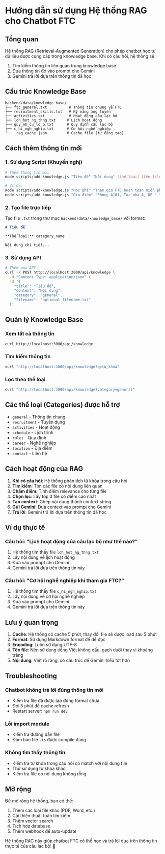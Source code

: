 # Hướng dẫn sử dụng Hệ thống RAG cho Chatbot FTC

## Tổng quan

Hệ thống RAG (Retrieval-Augmented Generation) cho phép chatbot học từ dữ liệu được cung cấp trong knowledge base. Khi có câu hỏi, hệ thống sẽ:
1. Tìm kiếm thông tin liên quan trong knowledge base
2. Đưa thông tin đó vào prompt cho Gemini
3. Gemini trả lời dựa trên thông tin đã học

## Cấu trúc Knowledge Base

```
backend/data/knowledge_base/
├── ftc_general.txt          # Thông tin chung về FTC
├── recruitment_skills.txt   # Kỹ năng ứng tuyển
├── activities.txt           # Hoạt động câu lạc bộ
├── lch_hot_ng_thng.txt     # Lịch hoạt động
├── quy_nh_cu_lc_b.txt      # Quy định câu lạc bộ
├── c_hi_ngh_nghip.txt      # Cơ hội nghề nghiệp
└── .rag_cache.json         # Cache file (tự động tạo)
```

## Cách thêm thông tin mới

### 1. Sử dụng Script (Khuyến nghị)

```bash
# Thêm thông tin mới
node scripts/add-knowledge.js "Tiêu đề" "Nội dung" [thể_loại] [tên_file]

# Ví dụ:
node scripts/add-knowledge.js "Học phí" "Tham gia FTC hoàn toàn miễn phí" "general"
node scripts/add-knowledge.js "Địa điểm" "Phòng A101, Tòa nhà A, UEL" "location" "dia_diem.txt"
```

### 2. Tạo file trực tiếp

Tạo file `.txt` trong thư mục `backend/data/knowledge_base/` với format:

```markdown
# Tiêu đề

**Thể loại:** category_name

Nội dung chi tiết...
```

### 3. Sử dụng API

```bash
# Thêm qua API
curl -X POST http://localhost:3000/api/knowledge \
  -H "Content-Type: application/json" \
  -d '{
    "title": "Tiêu đề",
    "content": "Nội dung",
    "category": "general",
    "filename": "optional_filename.txt"
  }'
```

## Quản lý Knowledge Base

### Xem tất cả thông tin

```bash
curl http://localhost:3000/api/knowledge
```

### Tìm kiếm thông tin

```bash
curl "http://localhost:3000/api/knowledge?q=từ_khóa"
```

### Lọc theo thể loại

```bash
curl "http://localhost:3000/api/knowledge?category=general"
```

## Các thể loại (Categories) được hỗ trợ

- `general` - Thông tin chung
- `recruitment` - Tuyển dụng
- `activities` - Hoạt động
- `schedule` - Lịch trình
- `rules` - Quy định
- `career` - Nghề nghiệp
- `location` - Địa điểm
- `contact` - Liên hệ

## Cách hoạt động của RAG

1. **Khi có câu hỏi**: Hệ thống phân tích từ khóa trong câu hỏi
2. **Tìm kiếm**: Tìm các file có nội dung liên quan
3. **Chấm điểm**: Tính điểm relevance cho từng file
4. **Chọn lọc**: Lấy top 3 file có điểm cao nhất
5. **Tạo context**: Ghép nội dung thành context string
6. **Gửi Gemini**: Đưa context vào prompt cho Gemini
7. **Trả lời**: Gemini trả lời dựa trên thông tin đã học

## Ví dụ thực tế

### Câu hỏi: "Lịch hoạt động của câu lạc bộ như thế nào?"

1. Hệ thống tìm thấy file `lch_hot_ng_thng.txt`
2. Lấy nội dung về lịch hoạt động
3. Đưa vào prompt cho Gemini
4. Gemini trả lời dựa trên thông tin này

### Câu hỏi: "Cơ hội nghề nghiệp khi tham gia FTC?"

1. Hệ thống tìm thấy file `c_hi_ngh_nghip.txt`
2. Lấy nội dung về cơ hội nghề nghiệp
3. Đưa vào prompt cho Gemini
4. Gemini trả lời dựa trên thông tin này

## Lưu ý quan trọng

1. **Cache**: Hệ thống có cache 5 phút, thay đổi file sẽ được load sau 5 phút
2. **Format**: Sử dụng Markdown format để dễ đọc
3. **Encoding**: Luôn sử dụng UTF-8
4. **Tên file**: Nên sử dụng tiếng Việt không dấu, gạch dưới thay vì khoảng trắng
5. **Nội dung**: Viết rõ ràng, có cấu trúc để Gemini hiểu tốt hơn

## Troubleshooting

### Chatbot không trả lời đúng thông tin mới

- Kiểm tra file đã được tạo đúng format chưa
- Đợi 5 phút để cache refresh
- Restart server: `npm run dev`

### Lỗi import module

- Kiểm tra đường dẫn file
- Đảm bảo file `.ts` được compile đúng

### Không tìm thấy thông tin

- Kiểm tra từ khóa trong câu hỏi có match với nội dung file
- Thử sử dụng từ khóa khác
- Kiểm tra file có nội dung không rỗng

## Mở rộng

Để mở rộng hệ thống, bạn có thể:

1. Thêm các loại file khác (PDF, Word, etc.)
2. Cải thiện thuật toán tìm kiếm
3. Thêm vector search
4. Tích hợp database
5. Thêm webhook để auto-update

Hệ thống RAG này giúp chatbot FTC có thể học và trả lời dựa trên thông tin thực tế của câu lạc bộ! 🚀
